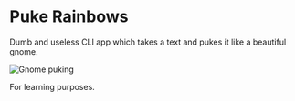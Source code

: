 # Puke Rainbows
Dumb and useless CLI app which takes a text and pukes it like a beautiful gnome.

![Gnome puking](https://media.tenor.com/IAR8RQwY3UoAAAAM/vomit-gnome.gif)

For learning purposes.
